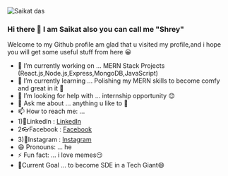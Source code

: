 ![Saikat das](https://user-images.githubusercontent.com/76695320/120117101-381d2500-c1a9-11eb-9de7-52720f536c32.gif)

### Hi there 👋 I am Saikat also you can call me "Shrey"

Welcome to my Github profile am glad that u visited my profile,and i hope you will get some useful stuff from here 😀

- 🔭 I’m currently working on ... MERN Stack Projects (React.js,Node.js,Express,MongoDB,JavaScript)
- 🌱 I’m currently learning ... Polishing my MERN skills to become comfy and great in it 🐒
- 🤔 I’m looking for help with ... internship opportunity 😊
- 💬 Ask me about ... anything u like to 🤗
- 📫 How to reach me: ... 
-   1)👔LinkedIn : [LinkedIn](https://www.linkedin.com/in/saikat-das-767002209/)
-   2👓Facebook : [Facebook](https://www.facebook.com/emson.ray.31)
-   3)🎀Instagram : [Instagram](https://www.instagram.com/emson_x69/)
- 😄 Pronouns: ... he
- ⚡ Fun fact: ... i love memes😏
- 🧠Current Goal ... to become SDE in a Tech Giant😄
